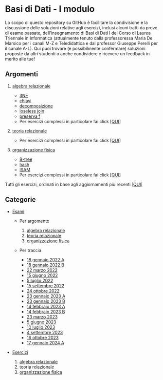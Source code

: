 # Basi di Dati - I modulo

Lo scopo di questo repository su GitHub è facilitare la condivisione e la discussione delle soluzioni relative agli esercizi, inclusi alcuni tratti da prove di esame passate, dell'insegnamento di Basi di Dati I del Corso di Laurea Triennale in Informatica (attualmente tenuto dalla professoressa Maria De Marsico per i canali M-Z e Teledidattica e dal professor Giuseppe Perelli per il canale A-L). Qui puoi trovare (e possibilmente confermare) soluzioni proposte da altri studenti o anche condividere e ricevere un feedback in merito alle tue!

## Argomenti

1. [algebra relazionale](../../discussions?discussions_q=is%3Aopen+label%3A"algebra+relazionale")
   - [3NF](../../discussions?discussions_q=is%3Aopen+label%3A3NF)
   - [chiavi](../../discussions?discussions_q=is%3Aopen+label%3Achiavi)
   - [decomposizione](../../discussions?discussions_q=is%3Aopen+label%3Adecomposizione)
   - [loseless join](../../discussions?discussions_q=is%3Aopen+label%3A%22loseless+join%22)
   - [preserva f](../../discussions?discussions_q=is%3Aopen+label%3A%22preserva+f%22)
   - Per esercizi complessi in particolare fai click [[QUI]](../../discussions?discussions_q=is%3Aopen+label%3A"algebra+relazionale"+label%3Ahard+)

3. [teoria relazionale](../../discussions?discussions_q=is%3Aopen+label%3A"teoria+relazionale")
   - Per esercizi complessi in particolare fai click [[QUI]](../../discussions?discussions_q=is%3Aopen+label%3A"teoria+relazionale"+label%3Ahard+)

4. [organizzazione fisica](../../discussions?discussions_q=is%3Aopen+label%3A"organizzazione+fisica")
   - [B-tree](../../discussions?discussions_q=is%3Aopen+label%3AB-tree)
   - [hash](../../discussions?discussions_q=is%3Aopen+label%3Ahash)
   - [ISAM](../../discussions?discussions_q=is%3Aopen+label%3AISAM)
   - Per esercizi complessi in particolare fai click [[QUI]](../../discussions?discussions_q=is%3Aopen+label%3A"organizzazione+fisica"+label%3Ahard+)

Tutti gli esercizi, ordinati in base agli aggiornamenti più recenti [[QUI]](../../discussions?discussions_q=is%3Aopen+)

## Categorie

- [Esami](../../discussions/categories/esami?discussions_q=is%3Aopen+category%3AEsami)

  - Per argomento

    1. [algebra relazionale](../../discussions?discussions_q=is%3Aopen+category%3AEsami+label%3A"algebra+relazionale")
    2. [teoria relazionale](../../discussions?discussions_q=is%3Aopen+category%3AEsami+label%3A"teoria+relazionale")
    3. [organizzazione fisica](../../discussions?discussions_q=is%3Aopen+category%3AEsami+label%3A"organizzazione+fisica")
  
  - Per traccia

    - [18 gennaio 2022 A](../../discussions/categories/esami?discussions_q=is%3Aopen+category%3AEsami+label%3A"2022-01-18+A")
    - [18 gennaio 2022 B](../../discussions?discussions_q=is%3Aopen+label%3A"2022-01-18+B")
    - [22 marzo 2022](../../discussions?discussions_q=is%3Aopen+label%3A2022-03-22+)
    - [15 giugno 2022](../../discussions?discussions_q=is%3Aopen+label%3A2022-06-15+)
    - [5 luglio 2022](../../discussions?discussions_q=is%3Aopen+label%3A2022-07-05+)
    - [15 settembre 2022](../../discussions?discussions_q=is%3Aopen+label%3A2022-09-15+)
    - [24 ottobre 2022](../../discussions?discussions_q=is%3Aopen+label%3A2022-10-24+)
    - [23 gennaio 2023 A](../../discussions?discussions_q=is%3Aopen+label%3A"2023-01-23+A"+)
    - [23 gennaio 2023 B](../../discussions?discussions_q=is%3Aopen+label%3A"2023-01-23+B"+)
    - [14 febbraio 2023 A](../../discussions?discussions_q=is%3Aopen+label%3A"2023-02-14+A"+)
    - [14 febbraio 2023 B](../../discussions?discussions_q=is%3Aopen+label%3A"2023-02-14+B"+)
    - [23 marzo 2023](../../discussions?discussions_q=is%3Aopen+label%3A2023-03-23+)
    - [5 giugno 2023](../../discussions?discussions_q=is%3Aopen+label%3A2023-06-05+)
    - [10 luglio 2023](../../discussions?discussions_q=is%3Aopen+label%3A2023-07-10+)
    - [4 settembre 2023](../../discussions?discussions_q=is%3Aopen+label%3A2023-09-04+)
    - [16 ottobre 2023](../../discussions?discussions_q=is%3Aopen+label%3A2023-10-16+)
    - [17 gennaio 2024 A](../../discussions?discussions_q=is%3Aopen+label%3A"2024-01-17+B"+)

- [Esercizi](../../discussions/categories/esercizi?discussions_q=is%3Aopen+category%3AEsercizi)

  1. [algebra relazionale](../../discussions?discussions_q=is%3Aopen+category%3AEsercizi+label%3A"algebra+relazionale")
  2. [teoria relazionale](../../discussions?discussions_q=is%3Aopen+category%3AEsercizi+label%3A"teoria+relazionale")
  3. [organizzazione fisica](../../discussions?discussions_q=is%3Aopen+category%3AEsercizi+label%3A"organizzazione+fisica")
